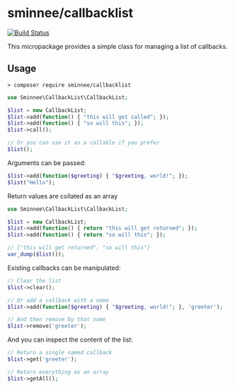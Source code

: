 sminnee/callbacklist
====================

[![Build Status](https://api.travis-ci.com/sminnee/callbacklist.svg?branch=master)](https://travis-ci.com/sminnee/callbacklist)

This micropackage provides a simple class for managing a list of callbacks.

## Usage

```
> composer require sminnee/callbacklist
```

```php
use Sminnee\CallbackList\CallbackList;

$list = new CallbackList;
$list->add(function() { "this will get called"; });
$list->add(function() { "so will this"; });
$list->call();

// Or you can use it as a callable if you prefer
$list();
```

Arguments can be passed:

```php
$list->add(function($greeting) { "$greeting, world!"; });
$list("Hello");
```

Return values are collated as an array

```php
use Sminnee\CallbackList\CallbackList;

$list = new CallbackList;
$list->add(function() { return "this will get returned"; });
$list->add(function() { return "so will this"; });

// ["this will get returned", "so will this"]
var_dump($list());
```

Existing callbacks can be manipulated:

```php
// Clear the list
$list->clear();

// Or add a callback with a name
$list->add(function($greeting) { "$greeting, world!"; }, 'greeter');

// And then remove by that name
$list->remove('greeter');
```

And you can inspect the content of the list:

```php
// Return a single named callback
$list->get('greeter');

// Return everything as an array
$list->getAll();
```
